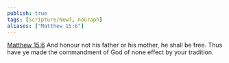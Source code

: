 ```yaml
---
publish: true
tags: [Scripture/NewT, noGraph]
aliases: ["Matthew 15:6"]
---
```

[Matthew 15:6](https://churchofjesuschrist.org/study/scriptures/nt/matt/15?lang=eng&id=p6#p6) And honour not his father or his mother, he shall be free. Thus have ye made the commandment of God of none effect by your tradition.
